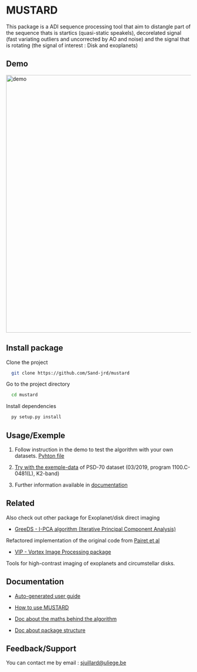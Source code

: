# MUSTARD

This package is a ADI sequence processing tool that aim to distangle part of the sequence thats is startics (quasi-static speakels), decorelated signal (fast variating outliers and uncorrected by AO and noise) and the signal that is rotating (the signal of interest : Disk and exoplanets)

## Demo

<img src="./example-data/demo.gif" alt="demo" width="700" text-align="center"/>

## Install package

Clone the project

```bash
  git clone https://github.com/Sand-jrd/mustard
```

Go to the project directory

```bash
  cd mustard
```

Install dependencies

```bash
  py setup.py install
```

## Usage/Exemple

1. Follow instruction in the demo to test the algorithm with your own datasets.
[Pyhton file](demo.py)

2. [Try with the exemple-data](demo.ipynb) of PSD-70 dataset (03/2019, program 1100.C-0481(L), K2-band)

3. Further information available in [documentation](#Documentation) 

## Related

Also check out other package for Exoplanet/disk direct imaging

- [GreeDS - I-PCA algorithm (Iterative Principal Component Analysis)](https://github.com/Sand-jrd/GreeDS)

Refactored implementation of the original code from [Pairet et al](https://arxiv.org/pdf/2008.05170.pdf)

- [VIP - Vortex Image Processing package](https://github.com/vortex-exoplanet/VIP)

Tools for high-contrast imaging of exoplanets and circumstellar disks.

## Documentation

- [Auto-generated user guide](https://sand-jrd.github.io/MUSTARD/)

- [How to use MUSTARD](https://sand-jrd.github.io/MUSTARD/demo.html)

- [Doc about the maths behind the algorithm](https://docs.google.com/presentation/d/1aPjWJUztfjROtt8BPi8uh6X-vBD5dc81wQ1MhMGGOas/edit) 

- [Doc about package structure](https://sand-jrd.github.io/MUSTARD/UMLdocs.png)


## Feedback/Support

You can contact me by email : sjuillard@uliege.be

